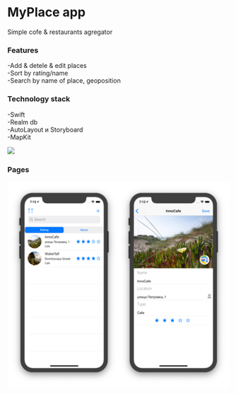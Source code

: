# MyPlace app
Simple cofe & restaurants agregator

### Features

-Add & detele & edit places\
-Sort by rating/name\
-Search by name of place, geoposition

### Technology stack

-Swift\
-Realm db\
-AutoLayout и Storyboard\
-MapKit


![](https://github.com/TopIvanAbramov/MyPlaces/blob/master/AppImages/app%20Demo.gif)


### Pages

![](https://github.com/TopIvanAbramov/MyPlaces/blob/master/AppImages/collage.jpg)

